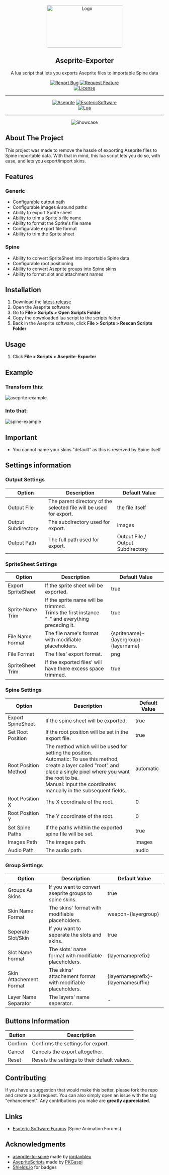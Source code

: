 <!-- PROJECT LOGO -->
<div align="center">
  <img src="media/logo.png" alt="Logo" width="240" height="135">
  <h2>Aseprite-Exporter</h3>
  <p>A lua script that lets you exports Aseprite files to importable Spine data</p>
  <div>
    <a href="https://github.com/RampantDespair/Aseprite-Exporter/issues"><img alt="Report Bug" src="https://img.shields.io/badge/Report%20Bug-red"></a>
    <a href="https://github.com/RampantDespair/Aseprite-Exporter/issues"><img alt="Request Feature" src="https://img.shields.io/badge/Request%20Feature-green"></a>
  </div>
  <a href="https://github.com/RampantDespair/Aseprite-Exporter?tab=GPL-2.0-1-ov-file">
    <img alt="License" src="https://img.shields.io/github/license/RampantDespair/Aseprite-Exporter">
  </a>
</div>

<!-- PROJECT SHIELDS -->
<hr>
<div align="center">
  <a href="https://www.aseprite.org/"><img alt="Aseprite" src="https://img.shields.io/badge/Aseprite-gray?logo=aseprite"></a>
  <a href="https://esotericsoftware.com/"><img alt="EsotericSoftware" src="https://img.shields.io/badge/EsotericSoftware-gray"></a>
</div>
<div align="center">
  <a href="https://www.lua.org/"><img alt="Lua" src="https://img.shields.io/badge/v5.4.6-blue?logo=lua&label=Lua&labelColor=gray"></a>
</div>
<hr>

<!-- PROJECT SHOWCASE -->
<div align="center">
  <img alt="Showcase" src="media/showcase-v3.1.png">
</div>

<!-- ABOUT THE PROJECT -->
## About The Project

This project was made to remove the hassle of exporting Aseprite files to Spine importable data.
With that in mind, this lua script lets you do so, with ease, and lets you export/import skins.

<!-- FEATURES -->
## Features

### Generic

*   Configurable output path
*   Configurable images & sound paths
*   Ability to export Sprite sheet
*   Ability to trim a Sprite's file name
*   Ability to format the Sprite's file name
*   Configurable export file format
*   Ability to trim the Sprite sheet

### Spine

*   Ability to convert SpriteSheet into importable Spine data
*   Configurable root positioning
*   Ability to convert Aseprite groups into Spine skins
*   Ability to format slot and attachment names

<!-- INSTALLATION -->
## Installation

1.  Download the [latest-release](https://github.com/RampantDespair/Aseprite-Exporter/releases)
2.  Open the Aseprite software
3.  Go to **File > Scripts > Open Scripts Folder**
4.  Copy the downloaded lua script to the scripts folder
5.  Back in the Aseprite software, click **File > Scripts > Rescan Scripts Folder**

<!-- USAGE -->
## Usage

1.  Click **File > Scripts > Aseprite-Exporter**

<!-- EXAMPLE -->
## Example

### Transform this:

![aseprite-example](media/aseprite-example.png)

### Into that:

![spine-example](media/spine-example.png)

<!-- IMPORTANT -->
## Important

*   You cannot name your skins "default" as this is reserved by Spine itself

<!-- SETTINGS -->
## Settings information

### Output Settings

| Option | Description | Default Value |
| --- | --- | --- |
| Output File | The parent directory of the selected file will be used for export. | the file itself |
| Output Subdirectory | The subdirectory used for export. | images |
| Output Path | The full path used for export. | Output File / Output Subdirectory |

### SpriteSheet Settings

| Option | Description | Default Value |
| --- | --- | --- |
| Export SpriteSheet | If the sprite sheet will be exported. | true |
| Sprite Name Trim | If the sprite name will be trimmed.<br> Trims the first instance "_" and everything preceding it. | true |
| File Name Format | The file name's format with modifiable placeholders. | {spritename}-{layergroup}-{layername} |
| File Format | The files' export format. | png |
| SpriteSheet Trim | If the exported files' will have there excess space trimmed. | true |

### Spine Settings

| Option | Description | Default Value |
| --- | --- | --- |
| Export SpineSheet | If the spine sheet will be exported. | true |
| Set Root Position | If the root position will be set in the export file. | true |
| Root Position Method | The method which will be used for setting the position.<br> Automatic: To use this method, create a layer called "root" and place a single pixel where you want the root to be.<br> Manual: Input the coordinates manually in the subsequent fields. | automatic |
| Root Position X | The X coordinate of the root. | 0 |
| Root Position Y | The Y coordinate of the root. | 0 |
| Set Spine Paths | If the paths whithin the exported spine file will be set. | true |
| Images Path | The images path. | images |
| Audio Path | The audio path. | audio |

### Group Settings

| Option | Description | Default Value |
| --- | --- | --- |
| Groups As Skins | If you want to convert aseprite groups to spine skins. | true |
| Skin Name Format | The skins' format with modifiable placeholders. | weapon-{layergroup} |
| Seperate Slot/Skin | If you want to seperate the slots and skins. | true |
| Slot Name Format | The slots' name format with modifiable placeholders. | {layernameprefix} |
| Skin Attachement Format | The skins' attachement format with modifiable placeholders. | {layernameprefix}-{layernamesuffix} |
| Layer Name Separator | The layers' name seperator. | - |

## Buttons Information

| Button | Description |
| --- | --- |
| Confirm | Confirms the settings for export. |
| Cancel | Cancels the export altogether. |
| Reset | Resets the settings to their default values. |

<!-- CONTRIBUTING -->
## Contributing

If you have a suggestion that would make this better, please fork the repo and create a pull request.
You can also simply open an issue with the tag "enhancement".
Any contributions you make are **greatly appreciated**.

<!-- LINKS -->
## Links

*   [Esoteric Software Forums](https://esotericsoftware.com/forum/d/24339-aseprite-spine-script) (Spine Animation Forums)

<!-- ACKNOWLEDGMENTS -->
## Acknowledgments


*   [aseprite-to-spine](https://github.com/jordanbleu/aseprite-to-spine) made by [jordanbleu](https://github.com/jordanbleu)
*   [AsepriteScripts](https://github.com/PKGaspi/AsepriteScripts) made by [PKGaspi](https://github.com/PKGaspi)
*   [Shields.io](https://shields.io/) for badges
